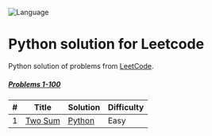 ![Language](https://img.shields.io/badge/Language-Python-orange.svg?logo=Python&logoColor=yellow)

# Python solution for Leetcode
Python solution of problems from [LeetCode](https://leetcode.com/).

##### [Problems 1-100](./1-100q/)
| # | Title | Solution | Difficulty |
|---| ----- | -------- | ---------- |
|1|[Two Sum](https://leetcode.com/problems/two-sum/)| [Python](./Python/1._Two_Sum.ipynb)|Easy|
